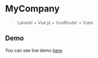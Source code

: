 # MyCompany
> Laravel + Vue.js + VueRouter + Vuex

## Demo
You can see live demo [here](http://mycompany.sebkaluzny.ovh/).